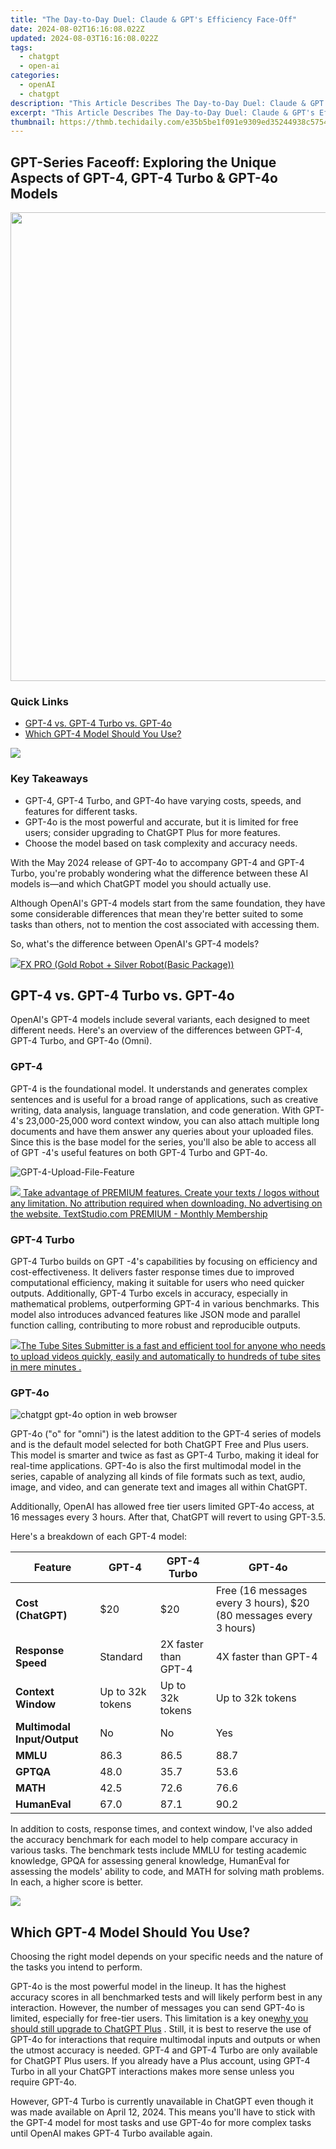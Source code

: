 ```yaml
---
title: "The Day-to-Day Duel: Claude & GPT's Efficiency Face-Off"
date: 2024-08-02T16:16:08.022Z
updated: 2024-08-03T16:16:08.022Z
tags:
  - chatgpt
  - open-ai
categories:
  - openAI
  - chatgpt
description: "This Article Describes The Day-to-Day Duel: Claude & GPT's Efficiency Face-Off"
excerpt: "This Article Describes The Day-to-Day Duel: Claude & GPT's Efficiency Face-Off"
thumbnail: https://thmb.techidaily.com/e35b5be1f091e9309ed35244938c575401125e5d762e94ab1bade24154e68d3e.jpg
---
```


## GPT-Series Faceoff: Exploring the Unique Aspects of GPT-4, GPT-4 Turbo & GPT-4o Models

<!-- affiliate ads begin -->
<a href="https://zebaoaffiliateprogram.pxf.io/c/5597632/1853659/21526" target="_top" id="1853659"><img src="//a.impactradius-go.com/display-ad/21526-1853659" border="0" alt="" width="1920" height="750"/></a><img height="0" width="0" src="https://imp.pxf.io/i/5597632/1853659/21526" style="position:absolute;visibility:hidden;" border="0" />
<!-- affiliate ads end -->
### Quick Links

* [GPT-4 vs. GPT-4 Turbo vs. GPT-4o](https://www.makeuseof.com/gpt-4-vs-gpt-4-turbo-vs-gpt-4o-whats-the-difference/#gpt-4-vs-gpt-4-turbo-vs-gpt-4o)
* [Which GPT-4 Model Should You Use?](https://www.makeuseof.com/gpt-4-vs-gpt-4-turbo-vs-gpt-4o-whats-the-difference/#which-gpt-4-model-should-you-use)

<!-- affiliate ads begin -->
<a href="https://estore.winxdvd.com/order/checkout.php?PRODS=12653808&QTY=1&AFFILIATE=108875&CART=1"><img src="https://www.winxdvd.com/affiliate/new-banner/wt-500x500.jpg" border="0"></a>
<!-- affiliate ads end -->
### Key Takeaways

* GPT-4, GPT-4 Turbo, and GPT-4o have varying costs, speeds, and features for different tasks.
* GPT-4o is the most powerful and accurate, but it is limited for free users; consider upgrading to ChatGPT Plus for more features.
* Choose the model based on task complexity and accuracy needs.

 With the May 2024 release of GPT-4o to accompany GPT-4 and GPT-4 Turbo, you're probably wondering what the difference between these AI models is—and which ChatGPT model you should actually use.

 Although OpenAI's GPT-4 models start from the same foundation, they have some considerable differences that mean they're better suited to some tasks than others, not to mention the cost associated with accessing them.

So, what's the difference between OpenAI's GPT-4 models?

<!-- affiliate ads begin -->
<a href="https://secure.2checkout.com/order/checkout.php?PRODS=40085955&QTY=1&AFFILIATE=108875&CART=1"><img src="https://secure.avangate.com/images/merchant/f702defbc67edb455949f46babab0c18/products/2_logo9.png" border="0">FX PRO (Gold Robot + Silver Robot(Basic Package))</a>
<!-- affiliate ads end -->
## GPT-4 vs. GPT-4 Turbo vs. GPT-4o

 OpenAI's GPT-4 models include several variants, each designed to meet different needs. Here's an overview of the differences between GPT-4, GPT-4 Turbo, and GPT-4o (Omni).

### GPT-4

 GPT-4 is the foundational model. It understands and generates complex sentences and is useful for a broad range of applications, such as creative writing, data analysis, language translation, and code generation. With GPT-4's 23,000-25,000 word context window, you can also attach multiple long documents and have them answer any queries about your uploaded files. Since this is the base model for the series, you'll also be able to access all of GPT -4's useful features on both GPT-4 Turbo and GPT-4o.

![GPT-4-Upload-File-Feature](https://static1.makeuseofimages.com/wordpress/wp-content/uploads/2024/06/gpt-4-upload-file-feature.jpg)

<!-- affiliate ads begin -->
<a href="https://secure.textstudio.com/order/checkout.php?PRODS=35633281&QTY=1&AFFILIATE=108875&CART=1"> <img src="https://secure.avangate.com/images/merchant/d6eb8222c9718486bdabce8b897380f7/products/2_premium-icon.png" border="0"> Take advantage of PREMIUM features. 
Create your texts / logos without any limitation. 
No attribution required when downloading. 
No advertising on the website. 
 TextStudio.com  PREMIUM - Monthly Membership</a>
<!-- affiliate ads end -->
### GPT-4 Turbo

 GPT-4 Turbo builds on GPT -4's capabilities by focusing on efficiency and cost-effectiveness. It delivers faster response times due to improved computational efficiency, making it suitable for users who need quicker outputs. Additionally, GPT-4 Turbo excels in accuracy, especially in mathematical problems, outperforming GPT-4 in various benchmarks. This model also introduces advanced features like JSON mode and parallel function calling, contributing to more robust and reproducible outputs.

<!-- affiliate ads begin -->
<a href="https://secure.2checkout.com/order/checkout.php?PRODS=4531356&QTY=1&AFFILIATE=108875&CART=1"><img src="https://secure.avangate.com/images/merchant/8fdd149fcaa7058caccc9c4ad5b0d89a/products/tss-box.JPG" border="0">The Tube Sites Submitter is a fast and efficient tool for anyone who needs to upload videos quickly, easily and automatically to hundreds of tube sites in mere minutes . </a>
<!-- affiliate ads end -->
### GPT-4o

![chatgpt gpt-4o option in web browser](https://static1.makeuseofimages.com/wordpress/wp-content/uploads/2024/06/chatgpt-gpt-4o-option-in-web-browser.jpg)

 GPT-4o ("o" for "omni") is the latest addition to the GPT-4 series of models and is the default model selected for both ChatGPT Free and Plus users. This model is smarter and twice as fast as GPT-4 Turbo, making it ideal for real-time applications. GPT-4o is also the first multimodal model in the series, capable of analyzing all kinds of file formats such as text, audio, image, and video, and can generate text and images all within ChatGPT.

 Additionally, OpenAI has allowed free tier users limited GPT-4o access, at 16 messages every 3 hours. After that, ChatGPT will revert to using GPT-3.5.

Here's a breakdown of each GPT-4 model:

| Feature                     | GPT-4            | GPT-4 Turbo          | GPT-4o                                                            |
| --------------------------- | ---------------- | -------------------- | ----------------------------------------------------------------- |
| **Cost (ChatGPT)**          | $20              | $20                  | Free (16 messages every 3 hours), $20 (80 messages every 3 hours) |
| **Response Speed**          | Standard         | 2X faster than GPT-4 | 4X faster than GPT-4                                              |
| **Context Window**          | Up to 32k tokens | Up to 32k tokens     | Up to 32k tokens                                                  |
| **Multimodal Input/Output** | No               | No                   | Yes                                                               |
| **MMLU**                    | 86.3             | 86.5                 | 88.7                                                              |
| **GPTQA**                   | 48.0             | 35.7                 | 53.6                                                              |
| **MATH**                    | 42.5             | 72.6                 | 76.6                                                              |
| **HumanEval**               | 67.0             | 87.1                 | 90.2                                                              |

 In addition to costs, response times, and context window, I've also added the accuracy benchmark for each model to help compare accuracy in various tasks. The benchmark tests include MMLU for testing academic knowledge, GPQA for assessing general knowledge, HumanEval for assessing the models' ability to code, and MATH for solving math problems. In each, a higher score is better.

<!-- affiliate ads begin -->
<a href="https://store.iobit.com/order/checkout.php?PRODS=1468905&QTY=1&AFFILIATE=108875&CART=1"><img src="https://secure.avangate.com/images/merchant/184260348236f9554fe9375772ff966e/ascscan_728x90.png" border="0"></a>
<!-- affiliate ads end -->
## Which GPT-4 Model Should You Use?

 Choosing the right model depends on your specific needs and the nature of the tasks you intend to perform.

 GPT-4o is the most powerful model in the lineup. It has the highest accuracy scores in all benchmarked tests and will likely perform best in any interaction. However, the number of messages you can send GPT-4o is limited, especially for free-tier users. This limitation is a key one[why you should still upgrade to ChatGPT Plus](https://www.makeuseof.com/gpt4-free-for-everyone-but-still-reasons-keep-using-chatgpt-plus/) . Still, it is best to reserve the use of GPT-4o for interactions that require multimodal inputs and outputs or when the utmost accuracy is needed. GPT-4 and GPT-4 Turbo are only available for ChatGPT Plus users. If you already have a Plus account, using GPT-4 Turbo in all your ChatGPT interactions makes more sense unless you require GPT-4o.

 However, GPT-4 Turbo is currently unavailable in ChatGPT even though it was made available on April 12, 2024\. This means you'll have to stick with the GPT-4 model for most tasks and use GPT-4o for more complex tasks until OpenAI makes GPT-4 Turbo available again.


<ins class="adsbygoogle"
     style="display:block"
     data-ad-format="autorelaxed"
     data-ad-client="ca-pub-7571918770474297"
     data-ad-slot="1223367746"></ins>



<ins class="adsbygoogle"
     style="display:block"
     data-ad-client="ca-pub-7571918770474297"
     data-ad-slot="8358498916"
     data-ad-format="auto"
     data-full-width-responsive="true"></ins>
